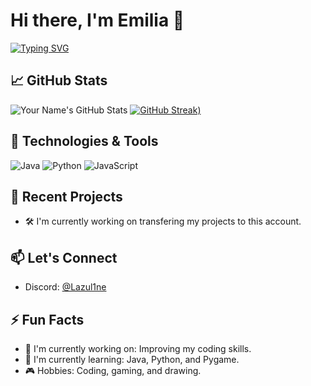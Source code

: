 # Hi there, I'm Emilia 👋

<a href="https://git.io/typing-svg"><img src="https://readme-typing-svg.herokuapp.com?font=Fira+Code&pause=1000&vCenter=true&width=435&lines=Aspiring+Developer;Project+Manager;Problem+Solver" alt="Typing SVG" /></a>

## &#x1F4C8; GitHub Stats
![Your Name's GitHub Stats](https://github-readme-stats.vercel.app/api?username=lazul1ne&show_icons=true&line_height=27&count_private=true&theme=radical)
[![GitHub Streak](https://github-readme-streak-stats.herokuapp.com?user=lazul1ne&theme=radical))](https://git.io/streak-stats)

## 🔧 Technologies & Tools
![Java](https://img.shields.io/badge/Java-ED8B00?style=for-the-badge&logo=openjdk&logoColor=white)
![Python](https://img.shields.io/badge/-Python-3776AB?style=flat-square&logo=python&logoColor=white)
![JavaScript](https://img.shields.io/badge/-JavaScript-black?style=flat-square&logo=javascript)
<!-- ![Java](https://img.shields.io/badge/Java-ED8B00?style=for-the-badge&logo=openjdk&logoColor=white) -->


## 🚀 Recent Projects
<!-- [Project Name](https://github.com/yourusername/project-repo) - A brief description of the project.
- [Another Project](https://github.com/yourusername/another-project) - Short project description. -->
- 🛠️ I'm currently working on transfering my projects to this account.

## 📫 Let's Connect
- Discord: [@Lazul1ne](https://discordapp.com/users/459393177602883595)

## ⚡ Fun Facts
- 🔭 I'm currently working on: Improving my coding skills.
- 🌱 I'm currently learning: Java, Python, and Pygame.
- 🎮 Hobbies: Coding, gaming, and drawing.
